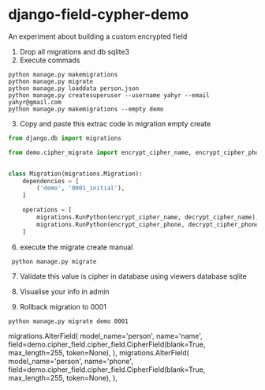# django-field-cypher-demo

An experiment about building a custom encrypted field

1. Drop all migrations and db sqlite3
2. Execute commads

 ``` shell
 python manage.py makemigrations
 python manage.py migrate
 python manage.py loaddata person.json
 python manage.py createsuperuser --username yahyr --email yahyr@gmail.com
 python manage.py makemigrations --empty demo
 ```

3. Copy and paste this extrac code in migration empty create

```python
from django.db import migrations

from demo.cipher_migrate import encrypt_cipher_name, encrypt_cipher_phone, decrypt_cipher_name, decrypt_cipher_phone


class Migration(migrations.Migration):
    dependencies = [
        ('demo', '0001_initial'),
    ]

    operations = [
        migrations.RunPython(encrypt_cipher_name, decrypt_cipher_name),
        migrations.RunPython(encrypt_cipher_phone, decrypt_cipher_phone),
    ]
```

6. execute the migrate create manual

```shell
 python manage.py migrate
```

7. Validate this value is cipher in database using viewers database sqlite
8. Visualise your info in admin

9. Rollback migration to 0001
 ```shell
 python manage.py migrate demo 0001
```




 migrations.AlterField(
            model_name='person',
            name='name',
            field=demo.cipher_field.cipher_field.CipherField(blank=True, max_length=255, token=None),
        ),
migrations.AlterField(
    model_name='person',
    name='phone',
    field=demo.cipher_field.cipher_field.CipherField(blank=True, max_length=255, token=None),
),
